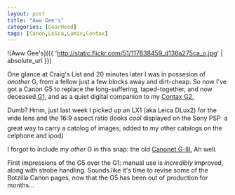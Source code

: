 ```yaml
---
layout: post
title: "Aww Gee's"
categories: [GearHead]
tags: [Canon,Leica,Lumix,Contax]
---
```

![Aww Gee's]({{ 'http://static.flickr.com/51/117838459_d136a275ca_o.jpg' | absolute_url }})

One glance at Craig's List and 20 minutes later I was in possesion of <i>another</i> G, from a fellow just a few blocks away and dirt-cheap. So now I've got a Canon G5 to replace the long-suffering, taped-together, and now deceased <a href="http://www.botzilla.com/photo/g1links.html">G1,</a> and as a quiet digital companion to my <a href="http://contaxg.com/user.php?id=1678">Contax G2.</a>
<!--more-->

Dumb? Hmm, just last week I picked up an LX1 (aka Leica DLux2) for the wide lens and the 16:9 aspect ratio (looks <i>cool</i> displayed on the Sony PSP &#151; a great way to carry a catolog of images, added to my other catalogs on the celphone and ipod)

I forgot to include my <i>other</i> G in this snap: the old <a href="http://www.flickr.com/groups/canonet/pool/73624728@N00/">Canonet G-III.</a> Ah well.

First impressions of the G5 over the G1: manual use is <i>incredibly</i> improved, along with strobe handling. Sounds like it's time to revise some of the Botzilla Canon pages, now that the G5 has been out of production for months...
